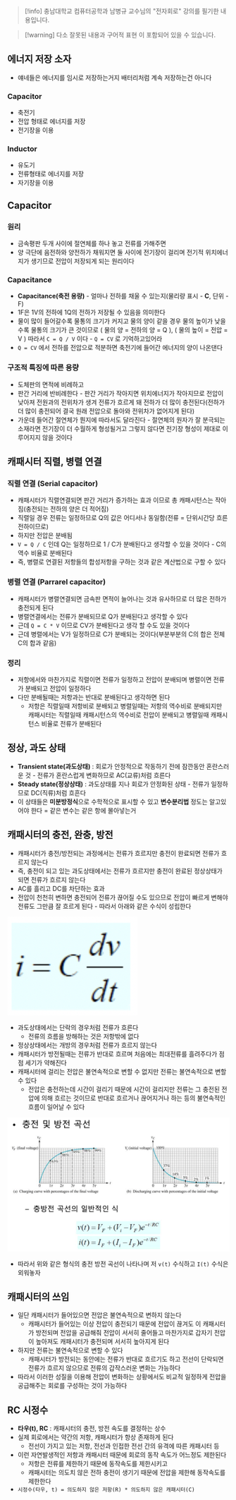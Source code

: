 > [!info] 충남대학교 컴퓨터공학과 남병규 교수님의 "전자회로" 강의를 필기한 내용입니다.

> [!warning] 다소 잘못된 내용과 구어적 표현 이 포함되어 있을 수 있습니다.

## 에너지 저장 소자

- 얘네들은 에너지를 임시로 저장하는거지 배터리처럼 계속 저장하는건 아니다

### Capacitor

- 축전기
- 전압 형태로 에너지를 저장
- 전기장을 이용

### Inductor

- 유도기
- 전류형태로 에너지를 저장
- 자기장을 이용

## Capacitor

### 원리

- 금속평판 두개 사이에 절연체를 하나 놓고 전류를 가해주면
- 양 극단에 음전하와 양전하가 채워지면 둘 사이에 전기장이 걸리며 전기적 위치에너지가 생기므로 전압이 저장되게 되는 원리이다

### Capacitance

- **Capacitance(축전 용량)** - 얼마나 전하를 채울 수 있는지(물리량 표시 - **C**, 단위 - F)
- 1F은 1V의 전하에 1Q의 전하가 저장될 수 있음을 의미한다
- 물이 많이 들어갈수록 물통의 크기가 커지고 물의 양이 같을 경우 물의 높이가 낮을수록 물통의 크기가 큰 것이므로 ( 물의 양 = 전하의 양 = Q ), ( 물의 높이 = 전압 = V ) 따라서 `C = Q / V` 이다 - `Q = CV` 로 기억하고있어라
- `Q = CV` 에서 전하를 전압으로 적분하면 축전기에 들어간 에너지의 양이 나온댄다

### 구조적 특징에 따른 용량

- 도체판의 면적에 비례하고
- 판간 거리에 반비례한다 - 판간 거리가 작아지면 위치에너지가 작아지므로 전압이 낮아져 전원과의 전위차가 생겨 전류가 흐르게 돼 전하가 더 많이 충전된다(전하가 더 많이 충전되어 결국 원래 전압으로 돌아와 전위차가 없어지게 된다)
- 가운데 들어간 절연체가 뭔지에 따라서도 달라진다 - 절연체의 원자가 잘 분극되는 소재라면 전기장이 더 수월하게 형성될거고 그렇지 않다면 전기장 형성이 제대로 이루어지지 않을 것이다

## 캐패시터 직렬, 병렬 연결

### 직렬 연결 (Serial capacitor)

- 캐패시터가 직렬연결되면 판간 거리가 증가하는 효과 이므로 총 캐패시턴스는 작아짐(충전되는 전하의 양은 더 적어짐)
- 직렬일 경우 전류는 일정하므로 Q의 값은 어디서나 동일함(전류 = 단위시간당 흐른 전하이므로)
- 하지만 전압은 분배됨
- `V = Q / C` 인데 Q는 일정하므로 1 / C가 분배된다고 생각할 수 있을 것이다 - C의 역수 비율로 분배된다
- 즉, 병렬로 연결된 저항들의 합성저항을 구하는 것과 같은 계산법으로 구할 수 있다

### 병렬 연결 (Parrarel capacitor)

- 캐패시터가 병렬연결되면 금속판 면적이 늘어나는 것과 유사하므로 더 많은 전하가 충전되게 된다
- 병렬연결에서는 전류가 분배되므로 Q가 분배된다고 생각할 수 있다
- 근데 `Q = C * V` 이므로 CV가 분배된다고 생각 할 수도 있을 것이다
- 근데 병렬에서는 V가 일정하므로 C가 분배되는 것이다(부분부분의 C의 합은 전체 C의 합과 같음)

### 정리

- 저항에서와 마찬가지로 직렬이면 전류가 일정하고 전압이 분배되며 병렬이면 전류가 분배되고 전압이 일정하다
- 다만 분배될때는 저항과는 반대로 분배된다고 생각하면 된다
	- 저항은 직렬일때 저항비로 분배되고 병렬일때는 저항의 역수비로 분배되지만 캐패시터는 직렬일때 캐패시턴스의 역수비로 전압이 분배되고 병렬일때 캐패시턴스 비율로 전류가 분배된다

## 정상, 과도 상태

- **Transient state(과도상태)** : 회로가 안정적으로 작동하기 전에 잠깐동안 혼란스러운 것 - 전류가 혼란스럽게 변화하므로 AC(교류)처럼 흐른다
- **Steady state(정상상태)** : 과도상태를 지나 회로가 안정화된 상태 - 전류가 일정하므로 DC(직류)처럼 흐흔다
- 이 상태들은 **미분방정식**으로 수학적으로 표시할 수 있고 **변수분리법** 정도는 알고있어야 한다 = 같은 변수는 같은 항에 몰아넣는거

## 캐패시터의 충전, 완충, 방전

- 캐패시터가 충전/방전되는 과정에서는 전류가 흐르지만 충전이 완료되면 전류가 흐르지 않는다
- 즉, 충전이 되고 있는 과도상태에서는 전류가 흐르지만 충전이 완료된 정상상태가 되면 전류가 흐르지 않는다
- AC를 흘리고 DC를 차단하는 효과
- 전압이 천천히 변하면 충전되어 전류가 끊어질 수도 있으므로 전압이 빠르게 변해야 전류도 그만큼 잘 흐르게 된다 - 따라서 아래와 같은 수식이 성립한다

![%E1%84%8F%E1%85%A2%E1%84%91%E1%85%A2%E1%84%89%E1%85%B5%E1%84%90%E1%85%A5%20de876f7a5bec44dd92cd19ee4b663c35/image1.png](microelectronics.spring.2021.cse.cnu.ac.kr/images/05_de876f7a5bec44dd92cd19ee4b663c35/image1.png)

- 과도상태에서는 단락의 경우처럼 전류가 흐른다
	- 전류의 흐름을 방해하는 것은 저항밖에 없다
- 정상상태에서는 개방의 경우처럼 전류가 흐르지 않는다
- 캐패시터가 방전될때는 전류가 반대로 흐르며 처음에는 최대전류를 흘려주다가 점점 세기가 약해진다
- 캐패시터에 걸리는 전압은 불연속적으로 변할 수 없지만 전류는 불연속적으로 변할 수 있다
	- 전압은 충전하는데 시간이 걸리기 때문에 시간이 걸리지만 전류는 그 충전된 전압에 의해 흐르는 것이므로 반대로 흐르거나 끊어지거나 하는 등의 불연속적인 흐름이 일어날 수 있다

![%E1%84%8F%E1%85%A2%E1%84%91%E1%85%A2%E1%84%89%E1%85%B5%E1%84%90%E1%85%A5%20de876f7a5bec44dd92cd19ee4b663c35/image2.png](microelectronics.spring.2021.cse.cnu.ac.kr/images/05_de876f7a5bec44dd92cd19ee4b663c35/image2.png)

- 따라서 위와 같은 형식의 충전 방전 곡선이 나타나며 저 `v(t)` 수식하고 `I(t)` 수식은 외워놓자

## 캐패시터의 쓰임

- 일단 캐패시터가 들어있으면 전압은 불연속적으로 변하지 않는다
	- 캐패시터가 들어있는 이상 전압이 충전되기 때문에 전압이 끊겨도 이 캐패시터가 방전되며 전압을 공급해줘 전압이 서서히 줄어들고 마찬가지로 갑자기 전압이 높아져도 캐패시터가 충전되며 서서히 높아지게 된다
- 하지만 전류는 불연속적으로 변할 수 있다
	- 캐패시터가 방전되는 동안에는 전류가 반대로 흐르기도 하고 전선이 단락되면 전류가 흐르지 않으므로 전류의 갑작스러운 변화는 가능하다
- 따라서 이러한 성질을 이용해 전압이 변화하는 상황에서도 비교적 일정하게 전압을 공급해주는 회로를 구성하는 것이 가능하다

## RC 시정수

- **타우(t), RC** : 캐패시터의 충전, 방전 속도를 결정하는 상수
- 실제 회로에서는 약간의 저항, 캐패시터가 항상 존재하게 된다
	- 전선이 가지고 있는 저항, 전선과 인접한 전선 간의 유격에 따른 캐패시터 등
- 이런 자연발생적인 저항과 캐패시터 때문에 회로의 동작 속도가 어느정도 제한된다
	- 저항은 전류를 제한하기 때문에 동작속도를 제한시키고
	- 캐패시터는 의도치 않은 전하 충전이 생기기 때문에 전압을 제한해 동작속도를 제한한다
- `시정수(타우, t) = 의도하지 않은 저항(R) * 의도하지 않은 캐패시터(C)`